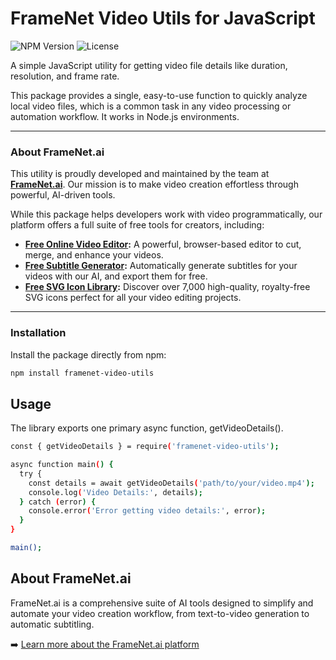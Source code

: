 # FrameNet Video Utils for JavaScript

![NPM Version](https://img.shields.io/npm/v/framenet-video-utils) ![License](https://img.shields.io/npm/l/framenet-video-utils)

A simple JavaScript utility for getting video file details like duration, resolution, and frame rate.

This package provides a single, easy-to-use function to quickly analyze local video files, which is a common task in any video processing or automation workflow. It works in Node.js environments.

---

### About FrameNet.ai

This utility is proudly developed and maintained by the team at **[FrameNet.ai](https://www.framenet.ai)**. Our mission is to make video creation effortless through powerful, AI-driven tools.

While this package helps developers work with video programmatically, our platform offers a full suite of free tools for creators, including:

*   **[Free Online Video Editor](https://www.framenet.ai/tools/video-editor):** A powerful, browser-based editor to cut, merge, and enhance your videos.
*   **[Free Subtitle Generator](https://www.framenet.ai/tools/free-subtitle-generator):** Automatically generate subtitles for your videos with our AI, and export them for free.
*   **[Free SVG Icon Library](https://www.framenet.ai/icons):** Discover over 7,000 high-quality, royalty-free SVG icons perfect for all your video editing projects.

---

### Installation

Install the package directly from npm:

```bash
npm install framenet-video-utils
```

## Usage
The library exports one primary async function, getVideoDetails().

```bash
const { getVideoDetails } = require('framenet-video-utils');

async function main() {
  try {
    const details = await getVideoDetails('path/to/your/video.mp4');
    console.log('Video Details:', details);
  } catch (error) {
    console.error('Error getting video details:', error);
  }
}

main();
```
## About FrameNet.ai
FrameNet.ai is a comprehensive suite of AI tools designed to simplify and automate your video creation workflow, from text-to-video generation to automatic subtitling.

➡️ [Learn more about the FrameNet.ai platform](https://www.framenet.ai)
